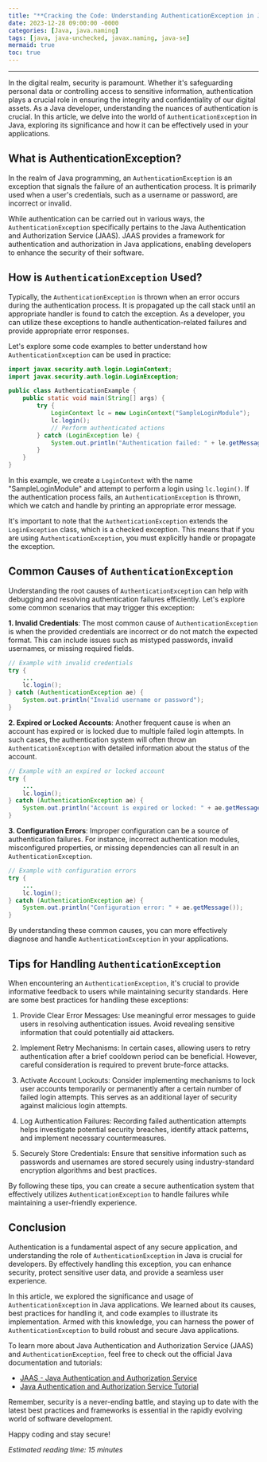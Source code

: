```yaml
---
title: "**Cracking the Code: Understanding AuthenticationException in Java**"
date: 2023-12-28 09:00:00 -0000
categories: [Java, java.naming]
tags: [java, java-unchecked, javax.naming, java-se]
mermaid: true
toc: true
---
```



---

In the digital realm, security is paramount. Whether it's safeguarding personal data or controlling access to sensitive information, authentication plays a crucial role in ensuring the integrity and confidentiality of our digital assets. As a Java developer, understanding the nuances of authentication is crucial. In this article, we delve into the world of `AuthenticationException` in Java, exploring its significance and how it can be effectively used in your applications.

## **What is AuthenticationException?**

In the realm of Java programming, an `AuthenticationException` is an exception that signals the failure of an authentication process. It is primarily used when a user's credentials, such as a username or password, are incorrect or invalid. 

While authentication can be carried out in various ways, the `AuthenticationException` specifically pertains to the Java Authentication and Authorization Service (JAAS). JAAS provides a framework for authentication and authorization in Java applications, enabling developers to enhance the security of their software.

## **How is `AuthenticationException` Used?**

Typically, the `AuthenticationException` is thrown when an error occurs during the authentication process. It is propagated up the call stack until an appropriate handler is found to catch the exception. As a developer, you can utilize these exceptions to handle authentication-related failures and provide appropriate error responses.

Let's explore some code examples to better understand how `AuthenticationException` can be used in practice:

```java
import javax.security.auth.login.LoginContext;
import javax.security.auth.login.LoginException;

public class AuthenticationExample {
    public static void main(String[] args) {
        try {
            LoginContext lc = new LoginContext("SampleLoginModule");
            lc.login();
            // Perform authenticated actions
        } catch (LoginException le) {
            System.out.println("Authentication failed: " + le.getMessage());
        }
    }
}
```

In this example, we create a `LoginContext` with the name "SampleLoginModule" and attempt to perform a login using `lc.login()`. If the authentication process fails, an `AuthenticationException` is thrown, which we catch and handle by printing an appropriate error message.

It's important to note that the `AuthenticationException` extends the `LoginException` class, which is a checked exception. This means that if you are using `AuthenticationException`, you must explicitly handle or propagate the exception.

## **Common Causes of `AuthenticationException`**

Understanding the root causes of `AuthenticationException` can help with debugging and resolving authentication failures efficiently. Let's explore some common scenarios that may trigger this exception:

**1. Invalid Credentials**: The most common cause of `AuthenticationException` is when the provided credentials are incorrect or do not match the expected format. This can include issues such as mistyped passwords, invalid usernames, or missing required fields.

```java
// Example with invalid credentials
try {
    ...
    lc.login();
} catch (AuthenticationException ae) {
    System.out.println("Invalid username or password");
}
```

**2. Expired or Locked Accounts**: Another frequent cause is when an account has expired or is locked due to multiple failed login attempts. In such cases, the authentication system will often throw an `AuthenticationException` with detailed information about the status of the account.

```java
// Example with an expired or locked account
try {
    ...
    lc.login();
} catch (AuthenticationException ae) {
    System.out.println("Account is expired or locked: " + ae.getMessage());
}
```

**3. Configuration Errors**: Improper configuration can be a source of authentication failures. For instance, incorrect authentication modules, misconfigured properties, or missing dependencies can all result in an `AuthenticationException`.

```java
// Example with configuration errors
try {
    ...
    lc.login();
} catch (AuthenticationException ae) {
    System.out.println("Configuration error: " + ae.getMessage());
}
```

By understanding these common causes, you can more effectively diagnose and handle `AuthenticationException` in your applications.

## **Tips for Handling `AuthenticationException`**

When encountering an `AuthenticationException`, it's crucial to provide informative feedback to users while maintaining security standards. Here are some best practices for handling these exceptions:

1. Provide Clear Error Messages: Use meaningful error messages to guide users in resolving authentication issues. Avoid revealing sensitive information that could potentially aid attackers.

2. Implement Retry Mechanisms: In certain cases, allowing users to retry authentication after a brief cooldown period can be beneficial. However, careful consideration is required to prevent brute-force attacks.

3. Activate Account Lockouts: Consider implementing mechanisms to lock user accounts temporarily or permanently after a certain number of failed login attempts. This serves as an additional layer of security against malicious login attempts.

4. Log Authentication Failures: Recording failed authentication attempts helps investigate potential security breaches, identify attack patterns, and implement necessary countermeasures.

5. Securely Store Credentials: Ensure that sensitive information such as passwords and usernames are stored securely using industry-standard encryption algorithms and best practices.

By following these tips, you can create a secure authentication system that effectively utilizes `AuthenticationException` to handle failures while maintaining a user-friendly experience.

## **Conclusion**

Authentication is a fundamental aspect of any secure application, and understanding the role of `AuthenticationException` in Java is crucial for developers. By effectively handling this exception, you can enhance security, protect sensitive user data, and provide a seamless user experience.

In this article, we explored the significance and usage of `AuthenticationException` in Java applications. We learned about its causes, best practices for handling it, and code examples to illustrate its implementation. Armed with this knowledge, you can harness the power of `AuthenticationException` to build robust and secure Java applications.

To learn more about Java Authentication and Authorization Service (JAAS) and `AuthenticationException`, feel free to check out the official Java documentation and tutorials:

- [JAAS - Java Authentication and Authorization Service](https://docs.oracle.com/en/java/javase/11/security/java-authentication-and-authorization-service-jaas-api-spec.html)
- [Java Authentication and Authorization Service Tutorial](https://docs.oracle.com/en/java/javase/11/security/tutorials.html)

Remember, security is a never-ending battle, and staying up to date with the latest best practices and frameworks is essential in the rapidly evolving world of software development.

Happy coding and stay secure!

*Estimated reading time: 15 minutes*